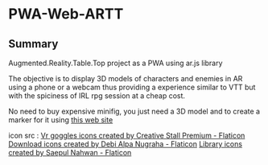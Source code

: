 # PWA-Web-ARTT

## Summary
Augmented.Reality.Table.Top project as a PWA using ar.js library

The objective is to display 3D models of characters and enemies in AR using a phone or a webcam thus providing a experience similar to VTT but with the spiciness of IRL rpg session at a cheap cost. 

No need to buy expensive minifig, you just need a 3D model and to create a marker for it using [this web site](https://jeromeetienne.github.io/AR.js/three.js/examples/marker-training/examples/generator.html)

icon src :
<a href="https://www.flaticon.com/free-icons/vr-goggles" title="vr goggles icons">Vr goggles icons created by Creative Stall Premium - Flaticon</a>
<a href="https://www.flaticon.com/free-icons/download" title="download icons">Download icons created by Debi Alpa Nugraha - Flaticon</a>
<a href="https://www.flaticon.com/free-icons/library" title="library icons">Library icons created by Saepul Nahwan - Flaticon</a>
